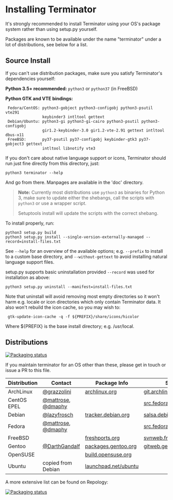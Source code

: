 Installing Terminator
=====================

It's strongly recommended to install Terminator using your OS's package
system rather than using setup.py yourself.

Packages are known to be available under the name "terminator" under a
lot of distributions, see below for a list.

## Source Install

If you can't use distribution packages, make sure you satisfy Terminator's
dependencies yourself:

**Python 3.5+ recommended:** `python3` or `python37` (in FreeBSD)

**Python GTK and VTE bindings:**
     
     Fedora/CentOS: python3-gobject python3-configobj python3-psutil vte291 
                    keybinder3 intltool gettext
     Debian/Ubuntu: python3-gi python3-gi-cairo python3-psutil python3-configobj 
                    gir1.2-keybinder-3.0 gir1.2-vte-2.91 gettext intltool dbus-x11 
     FreeBSD:       py37-psutil py37-configobj keybinder-gtk3 py37-gobject3 gettext 
                    intltool libnotify vte3

If you don't care about native language support or icons, Terminator
should run just fine directly from this directory, just:

    python3 terminator --help

And go from there.  Manpages are available in the 'doc' directory.

> **Note:** Currently most distributions use `python3` as binaries for Python 3,
> make sure to update either the shebangs, call the scripts with `python3` or
> use a wrapper script.
>
> Setuptools install will update the scripts with the correct shebang.  

To install properly, run:

    python3 setup.py build
    python3 setup.py install --single-version-externally-managed --record=install-files.txt

See `--help` for an overview of the available options; e.g. `--prefix` to
install to a custom base directory, and `--without-gettext` to avoid
installing natural language support files.

setup.py supports basic uninstallation provided `--record` was used for
installation as above:

    python3 setup.py uninstall --manifest=install-files.txt

Note that uninstall will avoid removing most empty directories so it
won't harm e.g. locale or icon directories which only contain Terminator
data.  It also won't rebuild the icon cache, so you may wish to:

     gtk-update-icon-cache -q -f ${PREFIX}/share/icons/hicolor

Where ${PREFIX} is the base install directory; e.g. /usr/local.

## Distributions

[![Packaging status](https://repology.org/badge/tiny-repos/terminator.svg)](https://repology.org/project/terminator/versions)

If you maintain terminator for an OS other than these, please get in touch
or issue a PR to this file.

Distribution | Contact | Package Info | Source Code | Bug Tracker | 
-------------|---------|-----|-------------|-------------|
ArchLinux    | [@grazzolini] | [archlinux.org] | [git.archlinux.org] | [bugs.archlinux.org]
CentOS EPEL  | [@mattrose], [@dmaphy] |  | [src.fedoraproject.org/branches]
Debian       | [@lazyfrosch] | [tracker.debian.org] | [salsa.debian.org] | [bugs.debian.org]
Fedora       | [@mattrose], [@dmaphy] |  | [src.fedoraproject.org] | [bugzilla.redhat.com]
FreeBSD      |  | [freshports.org] | [svnweb.freebsd.org] | [bugs.freebsd.org]
Gentoo       | [@DarthGandalf] | [packages.gentoo.org] | [gitweb.gentoo.org] | [bugs.gentoo.org]
OpenSUSE     |  | [build.opensuse.org] |
Ubuntu       | copied from Debian | [launchpad.net/ubuntu] | | [bugs.launchpad.net]

[@lazyfrosch]: https://github.com/lazyfrosch
[tracker.debian.org]: https://tracker.debian.org/pkg/terminator
[salsa.debian.org]: https://salsa.debian.org/python-team/applications/terminator
[bugs.debian.org]: https://bugs.debian.org/cgi-bin/pkgreport.cgi?repeatmerged=no&src=terminator

[@mattrose]: https://github.com/mattrose
[@dmaphy]: https://github.com/dmaphy
[src.fedoraproject.org]: https://src.fedoraproject.org/rpms/terminator
[src.fedoraproject.org/branches]: https://src.fedoraproject.org/rpms/terminator/branches
[bugzilla.redhat.com]: https://bugzilla.redhat.com/buglist.cgi?component=terminator&product=Fedora

[launchpad.net/ubuntu]: https://launchpad.net/ubuntu/+source/terminator
[bugs.launchpad.net]: https://bugs.launchpad.net/ubuntu/+source/terminator/+bugs

[@grazzolini]: https://github.com/grazzolini
[archlinux.org]: https://www.archlinux.org/packages/community/any/terminator/
[git.archlinux.org]: https://git.archlinux.org/svntogit/community.git/tree/trunk?h=packages/terminator
[bugs.archlinux.org]: https://bugs.archlinux.org/?project=5&string=terminator

[@DarthGandalf]: https://github.com/DarthGandalf
[packages.gentoo.org]: https://packages.gentoo.org/packages/x11-terms/terminator
[gitweb.gentoo.org]: https://gitweb.gentoo.org/repo/gentoo.git/tree/x11-terms/terminator
[bugs.gentoo.org]: https://bugs.gentoo.org/buglist.cgi?quicksearch=x11-terms%2Fterminator

[build.opensuse.org]: https://build.opensuse.org/package/show/X11:terminals/terminator

[svnweb.freebsd.org]: https://svnweb.freebsd.org/ports/head/x11/terminator
[freshports.org]: https://freshports.org/x11/terminator
[bugs.freebsd.org]: https://bugs.freebsd.org/bugzilla/buglist.cgi?quicksearch=terminator

A more extensive list can be found on Repology:

[![Packaging status](https://repology.org/badge/vertical-allrepos/terminator.svg)](https://repology.org/project/terminator/versions)

